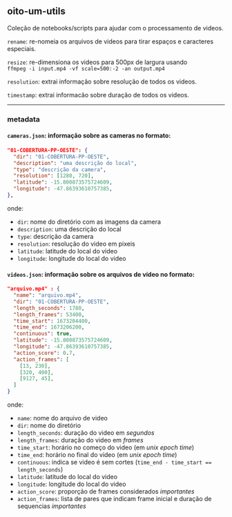 ## oito-um-utils

Coleção de notebooks/scripts para ajudar com o processamento de videos.

`rename`: re-nomeia os arquivos de videos para tirar espaços e caracteres especiais.

`resize`: re-dimensiona os videos para 500px de largura usando  
`ffmpeg -i input.mp4 -vf scale=500:-2 -an output.mp4`

`resolution`: extrai informação sobre resolução de todos os videos.

`timestamp`: extrai informacão sobre duração de todos os videos.

---

### metadata

#### `cameras.json`: informação sobre as cameras no formato:

```json
"01-COBERTURA-PP-OESTE": {
  "dir": "01-COBERTURA-PP-OESTE",
  "description": "uma descrição do local",
  "type": "descrição da camera",
  "resolution": [1280, 720],
  "latitude": -15.800873575724609,
  "longitude": -47.86393610757385,
},
```
onde:
- `dir`: nome do diretório com as imagens da camera
- `description`: uma descrição do local
- `type`: descrição da camera
- `resolution`: resolução do video em pixeis
- `latitude`: latitude do local do video
- `longitude`: longitude do local do video



#### `videos.json`: informação sobre os arquivos de vídeo no formato:

```json
"arquivo.mp4" : {
  "name": "arquivo.mp4",
  "dir": "01-COBERTURA-PP-OESTE",
  "length_seconds": 1780,
  "length_frames": 53400,
  "time_start": 1673204400,
  "time_end": 1673206200,
  "continuous": true,
  "latitude": -15.800873575724609,
  "longitude": -47.86393610757385,
  "action_score": 0.7,
  "action_frames": [
    [13, 230],
    [320, 400],
    [9127, 45],
  ]
}
```
onde:
- `name`: nome do arquivo de video
- `dir`: nome do diretório
- `length_seconds`: duração do video em *segundos*
- `length_frames`: duração do video em *frames*
- `time_start`: horário no começo do video (em *unix epoch time*)
- `time_end`: horário no final do video (em *unix epoch time*)
- `continuous`: indica se video é sem cortes (`time_end - time_start == length_seconds`)
- `latitude`: latitude do local do video
- `longitude`: longitude do local do video
- `action_score`: proporção de frames considerados *importantes*
- `action_frames`: lista de pares que indicam frame inicial e duração de sequencias *importantes*
